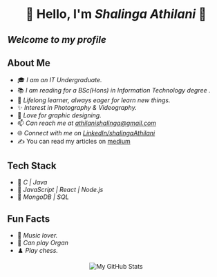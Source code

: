 ### <h1 align="center">👋 Hello, I'm <i>Shalinga Athilani</i> 💫</h1>

<p align="center"><i><h2></b>Welcome to my profile </h2></i></p>

<h2>About Me</h2>

- 🎓 <i>I am an IT Undergraduate. </i>
- 📚 <i>I am reading for a BSc(Hons) in Information Technology degree .</i>
- 🌱 <i>Lifelong learner, always eager for learn new things.</i>
- ✨ <i>Interest in Photography & Videography. </i>
- 🔮 <i>Love for graphic designing.</i>
- 📫 <i>Can reach me at athilanishalinga@gmail.com</i>
- 🌐 <i>Connect with me on <a href = "www.linkedin.com/in/athilani-shalinga-a634ab254">LinkedIn/shalingaAthilani</a></i>
- ✍️ You can read my articles on <a href = "https://medium.com/@athilanishalinga">medium</a></i>

<h2>Tech Stack</h2>

- 🧩 <i>C | Java</i>
- 🌟 <i>JavaScript | React | Node.js</i>
- 💾 <i>MongoDB | SQL</i>

<h2>Fun Facts</h2>

- 🎵 <i>Music lover.</i>
- 🎹 <i>Can play Organ</i>
- ♟️ <i>Play chess.</i>


<p align="center">
  <img src="https://github-readme-stats.vercel.app/api?username=thilaniShalinga&show_icons=true" alt="My GitHub Stats">
</p>


<!--
**thilaniShalinga/thilaniShalinga** is a ✨ _special_ ✨ repository because its `README.md` (this file) appears on your GitHub profile.

Here are some ideas to get you started:

- 🔭 I’m currently working on ...
- 🌱 I’m currently learning ...
- 👯 I’m looking to collaborate on ...
- 🤔 I’m looking for help with ...
- 💬 Ask me about ...
- 📫 How to reach me: ...
- 😄 Pronouns: ...
- ⚡ Fun fact: ...
-->
